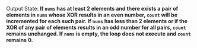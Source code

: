 Output State: **If `nums` has at least 2 elements and there exists a pair of elements in `nums` whose XOR results in an even number, `count` will be incremented for each such pair. If `nums` has less than 2 elements or if the XOR of any pair of elements results in an odd number for all pairs, `count` remains unchanged. If `nums` is empty, the loop does not execute and `count` remains 0.**